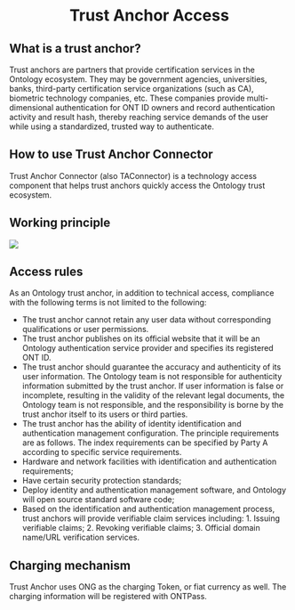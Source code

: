 <h1 align="center">Trust Anchor Access</h1>

## What is a trust anchor?

Trust anchors are partners that provide certification services in the Ontology ecosystem. They may be government agencies, universities, banks, third-party certification service organizations (such as CA), biometric technology companies, etc. These companies provide multi-dimensional authentication for ONT ID owners and record authentication activity and result hash, thereby reaching service demands of the user while using a standardized, trusted way to authenticate.

## How to use Trust Anchor Connector

Trust Anchor Connector (also TAConnector) is a technology access component that helps trust anchors quickly access the Ontology trust ecosystem.

## Working principle

 ![](http://assets.processon.com/chart_image/5abe12cde4b02cee4cfc4961.png)


## Access rules

As an Ontology trust anchor, in addition to technical access, compliance with the following terms is not limited to the following:

* The trust anchor cannot retain any user data without corresponding qualifications or user permissions.
* The trust anchor publishes on its official website that it will be an Ontology authentication service provider and specifies its registered ONT ID.
* The trust anchor should guarantee the accuracy and authenticity of its user information. The Ontology team is not responsible for authenticity information submitted by the trust anchor. If user information is false or incomplete, resulting in the validity of the relevant legal documents, the Ontology team is not responsible, and the responsibility is borne by the trust anchor itself to its users or third parties.
* The trust anchor has the ability of identity identification and authentication management configuration. The principle requirements are as follows. The index requirements can be specified by Party A according to specific service requirements.
* Hardware and network facilities with identification and authentication requirements;
* Have certain security protection standards;
* Deploy identity and authentication management software, and Ontology will open source standard software code;
* Based on the identification and authentication management process, trust anchors will provide verifiable claim services including: 1. Issuing verifiable claims; 2. Revoking verifiable claims; 3. Official domain name/URL verification services.


## Charging mechanism


Trust Anchor uses ONG as the charging Token, or fiat currency as well. The charging information will be registered with ONTPass.